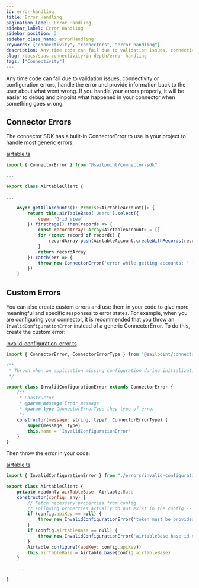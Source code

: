```yaml
---
id: error-handling
title: Error Handling
pagination_label: Error Handling
sidebar_label: Error Handling
sidebar_position: 3
sidebar_class_name: errorHandling
keywords: ["connectivity", "connectors", "error handling"]
description: Any time code can fail due to validation issues, connectivity or configuration errors, handle the error and provide information back to the user about what went wrong.
slug: /docs/saas-connectivity/in-depth/error-handling
tags: ["Connectivity"]
---
```


Any time code can fail due to validation issues, connectivity or configuration errors, handle the error and provide information back to the user about what went wrong. If you handle your errors properly, it will be easier to debug and pinpoint what happened in your connector when something goes wrong.

## Connector Errors
The connector SDK has a built-in ConnectorError to use in your project to handle most generic errors:

[airtable.ts](https://github.com/sailpoint-oss/airtable-example-connector/blob/main/src/airtable.ts)

```javascript
import { ConnectorError } from "@sailpoint/connector-sdk"

...

export class AirtableClient {

...

    async getAllAccounts(): Promise<AirtableAccount[]> {
        return this.airTableBase('Users').select({
            view: 'Grid view'
        }).firstPage().then(records => {
            const recordArray: Array<AirtableAccount> = []
            for (const record of records) {
                recordArray.push(AirtableAccount.createWithRecords(record))
            }
            return recordArray
        }).catch(err => {
            throw new ConnectorError('error while getting accounts: ' + err)
        })
    }
```

## Custom Errors
You can also create custom errors and use them in your code to give more meaningful and specific responses to error states. For example, when you are configuring your connector, it is recommended that you throw an ```InvalidConfigurationError``` instead of a generic ConnectorError. To do this, create the custom error:

[invalid-configuration-error.ts](https://github.com/sailpoint-oss/airtable-example-connector/blob/main/src/errors/invalid-configuration-error.ts)
```javascript
import { ConnectorError, ConnectorErrorType } from '@sailpoint/connector-sdk'

/**
 * Thrown when an application missing configuration during initialization
 */

export class InvalidConfigurationError extends ConnectorError {
    /**
     * Constructor
     * @param message Error message
     * @param type ConnectorErrorType they type of error
     */
    constructor(message: string, type?: ConnectorErrorType) {
        super(message, type)
        this.name = 'InvalidConfigurationError'
    }
}
```

Then throw the error in your code:

[airtable.ts](https://github.com/sailpoint-oss/airtable-example-connector/blob/main/src/airtable.ts)
```javascript
import { InvalidConfigurationError } from "./errors/invalid-configuration-error"

export class AirtableClient {
    private readonly airTableBase: Airtable.Base
    constructor(config: any) {
        // Fetch necessary properties from config.
        // Following properties actually do not exist in the config -- it just serves as an example.
        if (config.apiKey == null) {
            throw new InvalidConfigurationError('token must be provided from config')
        }
        if (config.airtableBase == null) {
            throw new InvalidConfigurationError('airtableBase base id needed')
        }
        Airtable.configure({apiKey: config.apiKey})
        this.airTableBase = Airtable.base(config.airtableBase)
    }

    ...

}
```